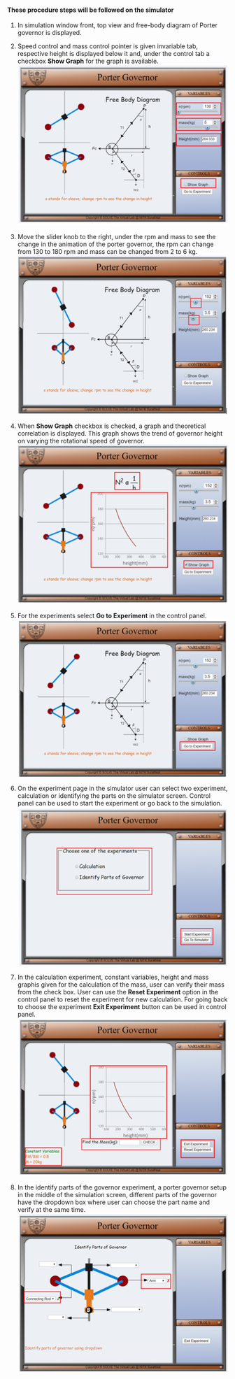 #### These procedure steps will be followed on the simulator

1. In simulation window front, top view and free-body diagram of Porter governor is displayed.<br>

2. Speed control and mass control pointer is given invariable tab, respective height is displayed below it and, under the control tab a checkbox **Show Graph** for the graph is available.<br>
![alt text](images/p1.jpg "Parts")<br>

3. Move the slider knob to the right, under the rpm and mass to see the change in the animation of the porter governor, the rpm can change from 130 to 180 rpm and mass can be changed from 2 to 6 kg.<br>
![alt text](images/p2.jpg "Parts")<br>

4. When **Show Graph** checkbox is checked, a graph and theoretical correlation is displayed. This graph shows the trend of governor height on varying the rotational speed of governor. <br>
![alt text](images/p3.jpg "Parts")<br>

5. For the experiments select **Go to Experiment** in the control panel.<br>
![alt text](images/p4.jpg "Parts")<br>

6. On the experiment page in the simulator user can select two experiment, calculation or identifying the parts on the simulator screen. Control panel can be used to start the experiment or go back to the simulation.<br>
![alt text](images/p5.jpg "Parts")<br>

7. In the calculation experiment, constant variables, height and mass graphis given for the calculation of the mass, user can verify their mass from the check box. User can use the **Reset Experiment** option in the control panel to reset the experiment for new calculation. For going back to choose the experiment **Exit Experiment** button can be used in control panel.<br>
![alt text](images/p6.jpg "Parts")<br>

8. In the identify parts of the governor experiment, a porter governor setup in the middle of the simulation screen, different parts of the governor have the dropdown box where user can choose the part name and verify at the same time.<br>
![alt text](images/p7.jpg "Parts")<br>
